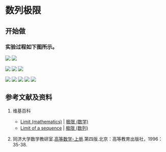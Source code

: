 # 数列极限

## 开始做

### 实验过程如下图所示。

![](/images/函数和极限/极限与连续/数列极限/1a1.jpg)
![](/images/函数和极限/极限与连续/数列极限/1a2.jpg)

![](/images/函数和极限/极限与连续/数列极限/2a1.jpg)
![](/images/函数和极限/极限与连续/数列极限/2a2.jpg)
![](/images/函数和极限/极限与连续/数列极限/2a3.jpg)

![](/images/函数和极限/极限与连续/数列极限/3a1.jpg)
![](/images/函数和极限/极限与连续/数列极限/3a2.jpg)
![](/images/函数和极限/极限与连续/数列极限/3a3.jpg)
![](/images/函数和极限/极限与连续/数列极限/3a4.jpg)
![](/images/函数和极限/极限与连续/数列极限/3a5.jpg)

## 参考文献及资料

1. 维基百科
	- [Limit (mathematics)](https://en.wikipedia.org/wiki/Limit_(mathematics)) | [极限 (数学)](https://zh.wikipedia.org/wiki/%E6%9E%81%E9%99%90_(%E6%95%B0%E5%AD%A6)) 
	- [Limit of a sequence](https://en.wikipedia.org/wiki/Limit_of_a_sequence) | [极限 (数列)](https://zh.wikipedia.org/wiki/極限_(數列))

2. 同济大学数学教研室.[高等数学-上册](https://detail.tmall.com/item.htm?spm=a220m.1000858.1000725.11.358a145bh95YZH&id=525254070529&areaId=110100&user_id=2356231674&cat_id=2&is_b=1&rn=3cfc7caa2a990298c838db640f17fc44).第四版.北京：高等教育出版社，1996：35-38.

